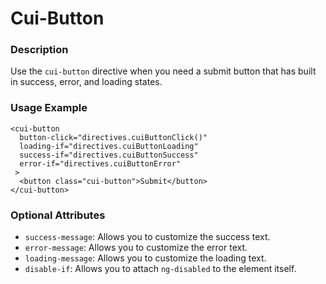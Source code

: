 # Cui-Button

### Description
Use the `cui-button` directive when you need a submit button that has built in success, error, and loading states.

### Usage Example

```
<cui-button
  button-click="directives.cuiButtonClick()"
  loading-if="directives.cuiButtonLoading"
  success-if="directives.cuiButtonSuccess"
  error-if="directives.cuiButtonError"
 >
  <button class="cui-button">Submit</button>
</cui-button>
```

### Optional Attributes

* `success-message`: Allows you to customize the success text.
* `error-message`: Allows you to customize the error text.
* `loading-message`: Allows you to customize the loading text.
* `disable-if`: Allows you to attach `ng-disabled` to the element itself.
